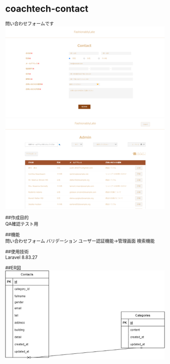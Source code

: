# coachtech-contact
問い合わせフォームです<br>
![問い合わせ画面](index_image.png)<br>
![管理画面](admin_image.png)<br>

##作成目的<br>
QA確認テスト用

##機能<br>
問い合わせフォーム
バリデーション
ユーザー認証機能→管理画面
検索機能

##使用技術<br>
Laravel 8.83.27

##ER図
![ER図](ER.drawio.png)
